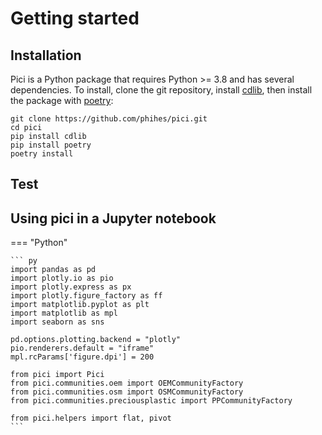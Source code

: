 # Getting started

## Installation

Pici is a Python package that requires Python >= 3.8 and has several dependencies. To install, clone the git repository, install [cdlib](https://pypi.org/project/cdlib/), then install the package with [poetry](https://python-poetry.org/):

```
git clone https://github.com/phihes/pici.git
cd pici
pip install cdlib
pip install poetry
poetry install
```

## Test

## Using pici in a Jupyter notebook
=== "Python"

    ``` py
    import pandas as pd
    import plotly.io as pio
    import plotly.express as px
    import plotly.figure_factory as ff
    import matplotlib.pyplot as plt
    import matplotlib as mpl
    import seaborn as sns
    
    pd.options.plotting.backend = "plotly"
    pio.renderers.default = "iframe"
    mpl.rcParams['figure.dpi'] = 200
    
    from pici import Pici
    from pici.communities.oem import OEMCommunityFactory
    from pici.communities.osm import OSMCommunityFactory
    from pici.communities.preciousplastic import PPCommunityFactory
    
    from pici.helpers import flat, pivot
    ```